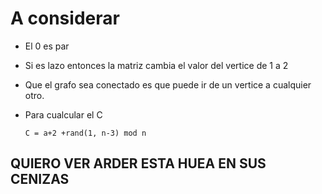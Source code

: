 # A considerar

 - El 0 es par
 - Si es lazo entonces la matriz cambia el valor del vertice de 1 a 2
 - Que el grafo sea conectado es que puede ir de un vertice a cualquier otro.
 - Para cualcular el C

    `C = a+2 +rand(1, n-3) mod n`



## QUIERO VER ARDER ESTA HUEA EN SUS CENIZAS
